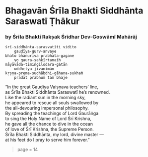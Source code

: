 # Bhagavān Śrīla Bhakti Siddhānta Saraswatī Ṭhākur

### by Śrīla Bhakti Rakṣak Śrīdhar Dev-Goswāmī Mahārāj

    śrī-siddhānta-sarasvatīti vidito
        gauḍīya-gurv-anvaye           
    bhāto bhānuriva prabhāta-gagane
        yo gaura-saṅkīrtanaiḥ 
    māyāvāda-timiṅgilodara-gatān
        uddhṛtya jīvanimān 
    kṛṣṇa-prema-sudhābdhi-gāhana-sukhaṁ
        prādāt prabhuṁ taṁ bhaje

“In the great Gauḍīya Vaiṣṇava teachers’ line,\
as Śrīla Bhakti Siddhānta Saraswatī he’s renowned.\
Like the radiant sun in the morning sky,\
he appeared to rescue all souls swallowed by\
the all-devouring impersonal philosophy.\
By spreading the teachings of Lord Gaurāṅga\
to sing the Holy Name of Lord Śrī Krishna,\
he gave all the chance to dive in the ocean \
of love of Śrī Krishna, the Supreme Person.\
Śrīla Bhakti Siddhānta, my lord, divine master —\
at his feet do I pray to serve him forever.”


> page = 14